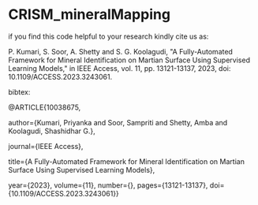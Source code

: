 # CRISM_mineralMapping
if you find this code helpful to your research kindly cite us as:

P. Kumari, S. Soor, A. Shetty and S. G. Koolagudi, "A Fully-Automated Framework for Mineral Identification on Martian Surface Using Supervised Learning Models," in IEEE Access, vol. 11, pp. 13121-13137, 2023, doi: 10.1109/ACCESS.2023.3243061.

bibtex:

@ARTICLE{10038675,

  author={Kumari, Priyanka and Soor, Sampriti and Shetty, Amba and Koolagudi, Shashidhar G.},
  
  journal={IEEE Access}, 
  
  title={A Fully-Automated Framework for Mineral Identification on Martian Surface Using Supervised Learning Models}, 
  
  year={2023},
  volume={11},
  number={},
  pages={13121-13137},
  doi={10.1109/ACCESS.2023.3243061}}
